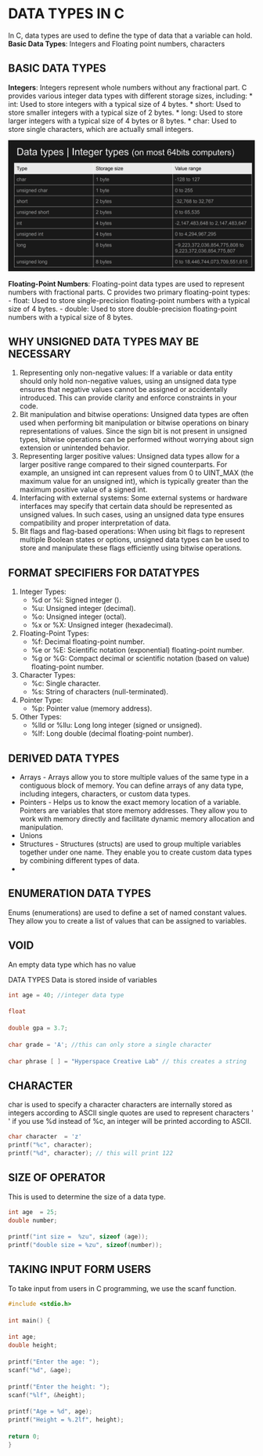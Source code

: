# DATA TYPES IN C
In C, data types are used to define the type of data that a variable can hold.
**Basic Data Types**: Integers and Floating point numbers, characters

## BASIC DATA TYPES
**Integers**: Integers represent whole numbers without any fractional part. 
C provides various integer data types with different storage sizes, including:
	* int: Used to store integers with a typical size of 4 bytes.
	* short: Used to store smaller integers with a typical size of 2 bytes.
	* long: Used to store larger integers with a typical size of 4 bytes or 8 bytes.
	* char: Used to store single characters, which are actually small integers.

![data_types](images/data-types.jpg)




**Floating-Point Numbers**: Floating-point data types are used to represent numbers with fractional parts. C provides two primary floating-point types:
	- float: Used to store single-precision floating-point numbers with a typical size of 4 bytes.
	- double: Used to store double-precision floating-point numbers with a typical size of 8 bytes.


## WHY UNSIGNED DATA TYPES MAY BE NECESSARY
1. Representing only non-negative values: If a variable or data entity should only hold non-negative values, using an unsigned data type ensures that negative values cannot be assigned or accidentally introduced. This can provide clarity and enforce constraints in your code.
2. Bit manipulation and bitwise operations: Unsigned data types are often used when performing bit manipulation or bitwise operations on binary representations of values. Since the sign bit is not present in unsigned types, bitwise operations can be performed without worrying about sign extension or unintended behavior.
3. Representing larger positive values: Unsigned data types allow for a larger positive range compared to their signed counterparts. For example, an unsigned int can represent values from 0 to UINT_MAX (the maximum value for an unsigned int), which is typically greater than the maximum positive value of a signed int.
4. Interfacing with external systems: Some external systems or hardware interfaces may specify that certain data should be represented as unsigned values. In such cases, using an unsigned data type ensures compatibility and proper interpretation of data.
5. Bit flags and flag-based operations: When using bit flags to represent multiple Boolean states or options, unsigned data types can be used to store and manipulate these flags efficiently using bitwise operations.

## FORMAT SPECIFIERS FOR DATATYPES
1. Integer Types:
	- %d or %i: Signed integer ().
	- %u: Unsigned integer (decimal).
	- %o: Unsigned integer (octal).
	- %x or %X: Unsigned integer (hexadecimal).
2. Floating-Point Types:
	- %f: Decimal floating-point number.
	- %e or %E: Scientific notation (exponential) floating-point number.
	- %g or %G: Compact decimal or scientific notation (based on value) floating-point number.
3. Character Types:
	- %c: Single character. 
	- %s: String of characters (null-terminated).
4. Pointer Type:
	- %p: Pointer value (memory address).
5. Other Types:
	- %lld or %llu: Long long integer (signed or unsigned).
	- %lf: Long double (decimal floating-point number).



## DERIVED DATA TYPES
- Arrays - Arrays allow you to store multiple values of the same type in a contiguous block of memory. You can define arrays of any data type, including integers, characters, or custom data types.
- Pointers - Helps us to know the exact memory location of a variable. Pointers are variables that store memory addresses. They allow you to work with memory directly and facilitate dynamic memory allocation and manipulation.
- Unions
- Structures - Structures (structs) are used to group multiple variables together under one name. They enable you to create custom data types by combining different types of data.
- 

## ENUMERATION DATA TYPES
Enums (enumerations) are used to define a set of named constant values. They allow you to create a list of values that can be assigned to variables.

## VOID
An empty data type which has no value

DATA TYPES
Data is stored inside of variables
```c
int age = 40; //integer data type

float

double gpa = 3.7;

char grade = 'A'; //this can only store a single character

char phrase [ ] = "Hyperspace Creative Lab" // this creates a string

```

 


## CHARACTER
char is used to specify a character
characters are internally stored as integers according to ASCII
single quotes are used to represent characters ' '
if you use %d instead of %c, an integer will be printed according to ASCII. 

```c
char character  = 'z'
printf("%c", character);
printf("%d", character); // this will print 122
```

## SIZE OF OPERATOR
This is used to determine the size of a data type. 
```c
int age  = 25;
double number;

printf("int size =  %zu", sizeof (age));
printf("double size = %zu", sizeof(number));
```

## TAKING INPUT FORM USERS
To take input from users in C programming, we use the scanf  function. 
```c
#include <stdio.h>

int main() {

int age;
double height;

printf("Enter the age: ");
scanf("%d", &age);

printf("Enter the height: ");
scanf("%lf", &height);

printf("Age = %d", age);
printf("Height = %.2lf", height);

return 0;
}
```
